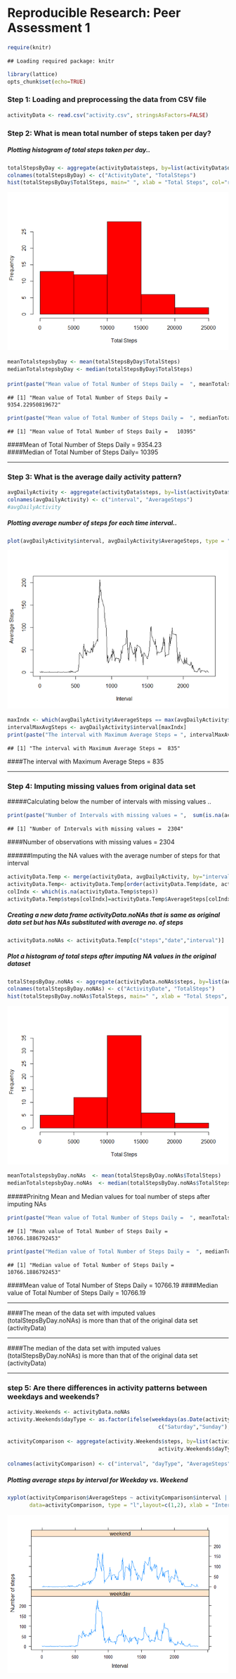 # Reproducible Research: Peer Assessment 1



```r
require(knitr)
```

```
## Loading required package: knitr
```

```r
library(lattice)
opts_chunk$set(echo=TRUE) 
```

### Step 1: Loading and preprocessing the data from CSV file

```r
activityData <- read.csv("activity.csv", stringsAsFactors=FALSE)
```

### Step 2: What is mean total number of steps taken per day?

##### Plotting histogram of total steps taken per day..

```r
totalStepsByDay <- aggregate(activityData$steps, by=list(activityData$date), FUN=sum, na.rm=TRUE)
colnames(totalStepsByDay) <- c("ActivityDate", "TotalSteps")
hist(totalStepsByDay$TotalSteps, main=" ", xlab = "Total Steps", col="red")
```

![plot of chunk unnamed-chunk-3](PA1_template_files/figure-html/unnamed-chunk-3.png) 

```r
meanTotalstepsbyDay <- mean(totalStepsByDay$TotalSteps)
medianTotalstepsbyDay <- median(totalStepsByDay$TotalSteps)

print(paste("Mean value of Total Number of Steps Daily =  ", meanTotalstepsbyDay))
```

```
## [1] "Mean value of Total Number of Steps Daily =   9354.22950819672"
```

```r
print(paste("Mean value of Total Number of Steps Daily =  ", medianTotalstepsbyDay))
```

```
## [1] "Mean value of Total Number of Steps Daily =   10395"
```

####Mean of Total Number of Steps Daily = 9354.23  
####Median of Total Number of Steps Daily= 10395  

---
   
    
### Step 3: What is the average daily activity pattern?

```r
avgDailyActivity <- aggregate(activityData$steps, by=list(activityData$interval), FUN=mean, na.rm=TRUE)
colnames(avgDailyActivity) <- c("interval", "AverageSteps")
#avgDailyActivity
```
##### Plotting average number of steps for each time interval..

```r
plot(avgDailyActivity$interval, avgDailyActivity$AverageSteps, type = "l", xlab ="Interval", ylab="Average Steps")
```

![plot of chunk unnamed-chunk-5](PA1_template_files/figure-html/unnamed-chunk-5.png) 

```r
maxIndx <- which(avgDailyActivity$AverageSteps == max(avgDailyActivity$AverageSteps))  
intervalMaxAvgSteps <- avgDailyActivity$interval[maxIndx]
print(paste("The interval with Maximum Average Steps = ", intervalMaxAvgSteps))
```

```
## [1] "The interval with Maximum Average Steps =  835"
```

####The interval with Maximum Average Steps =  835

---

### Step 4: Imputing missing values from original data set   

#####Calculating below the number of intervals with missing values ..

```r
print(paste("Number of Intervals with missing values = ",  sum(is.na(activityData$steps))))
```

```
## [1] "Number of Intervals with missing values =  2304"
```
####Number of observations with missing values = 2304
  
######Imputing the NA values with the average number of steps for that interval

```r
activityData.Temp <- merge(activityData, avgDailyActivity, by="interval")
activityData.Temp<- activityData.Temp[order(activityData.Temp$date, activityData.Temp$interval), ]
colIndx <- which(is.na(activityData.Temp$steps))
activityData.Temp$steps[colIndx]=activityData.Temp$AverageSteps[colIndx]
```

##### Creating a new data frame activityData.noNAs that is same as original data set but has NAs substituted with average no. of steps


```r
activityData.noNAs <- activityData.Temp[c("steps","date","interval")]
```
##### Plot a histogram of total steps after imputing NA values in the original dataset


```r
totalStepsByDay.noNAs <- aggregate(activityData.noNAs$steps, by=list(activityData.noNAs$date), FUN=sum, na.rm=TRUE)
colnames(totalStepsByDay.noNAs) <- c("ActivityDate", "TotalSteps")
hist(totalStepsByDay.noNAs$TotalSteps, main=" ", xlab = "Total Steps", col="red")
```

![plot of chunk unnamed-chunk-9](PA1_template_files/figure-html/unnamed-chunk-9.png) 

```r
meanTotalstepsbyDay.noNAs  <- mean(totalStepsByDay.noNAs$TotalSteps)
medianTotalstepsbyDay.noNAs  <- median(totalStepsByDay.noNAs$TotalSteps)
```

#####Prinitng Mean and Median values for toal number of steps after imputing NAs

```r
print(paste("Mean value of Total Number of Steps Daily =  ", meanTotalstepsbyDay.noNAs))
```

```
## [1] "Mean value of Total Number of Steps Daily =   10766.1886792453"
```

```r
print(paste("Median value of Total Number of Steps Daily =  ", medianTotalstepsbyDay.noNAs))  
```

```
## [1] "Median value of Total Number of Steps Daily =   10766.1886792453"
```

####Mean value of Total Number of Steps Daily = 10766.19
####Median value of Total Number of Steps Daily = 10766.19

--- 

####The mean of the data set with imputed values (totalStepsByDay.noNAs) is more than that of the original data set (activityData)

---

####The median of the data set with imputed values (totalStepsByDay.noNAs) is more than that of the original data set (activityData)
 
---


### step 5: Are there differences in activity patterns between weekdays and weekends?

```r
activity.Weekends <- activityData.noNAs
activity.Weekends$dayType <- as.factor(ifelse(weekdays(as.Date(activity.Weekends$date, "%Y-%m-%d")) %in% 
                                                c("Saturday","Sunday"), "weekend", "weekday"))

activityComparison <- aggregate(activity.Weekends$steps, by=list(activity.Weekends$interval, 
                                                activity.Weekends$dayType), FUN=mean, na.rm=TRUE)

colnames(activityComparison) <- c("interval", "dayType", "AverageSteps")
```
##### Plotting average steps by interval for Weekday vs. Weekend

```r
xyplot(activityComparison$AverageSteps ~ activityComparison$interval | activityComparison$dayType, 
       data=activityComparison, type = "l",layout=c(1,2), xlab = "Interval", ylab = "Number of steps")
```

![plot of chunk unnamed-chunk-12](PA1_template_files/figure-html/unnamed-chunk-12.png) 

